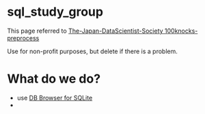 # sql_study_group

This page referred to [The-Japan-DataScientist-Society 100knocks-preprocess](https://github.com/The-Japan-DataScientist-Society/100knocks-preprocess)

Use for non-profit purposes, but delete if there is a problem.


# What do we do?

- use [DB Browser for SQLite](https://sqlitebrowser.org/)
- 








